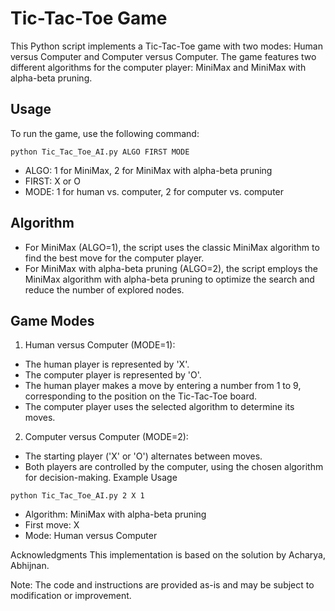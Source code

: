 # Tic-Tac-Toe Game

This Python script implements a Tic-Tac-Toe game with two modes: Human versus Computer and Computer versus Computer. The game features two different algorithms for the computer player: MiniMax and MiniMax with alpha-beta pruning.

## Usage

To run the game, use the following command:

```
python Tic_Tac_Toe_AI.py ALGO FIRST MODE
```
 - ALGO: 1 for MiniMax, 2 for MiniMax with alpha-beta pruning
 - FIRST: X or O
 - MODE: 1 for human vs. computer, 2 for computer vs. computer

## Algorithm
- For MiniMax (ALGO=1), the script uses the classic MiniMax algorithm to find the best move for the computer player.
- For MiniMax with alpha-beta pruning (ALGO=2), the script employs the MiniMax algorithm with alpha-beta pruning to optimize the search and reduce the number of explored nodes.

## Game Modes
1. Human versus Computer (MODE=1):

  - The human player is represented by 'X'.
  - The computer player is represented by 'O'.
  - The human player makes a move by entering a number from 1 to 9, corresponding to the position on the Tic-Tac-Toe board.
  - The computer player uses the selected algorithm to determine its moves.
2. Computer versus Computer (MODE=2):

  - The starting player ('X' or 'O') alternates between moves.
  - Both players are controlled by the computer, using the chosen algorithm for decision-making.
Example Usage
```
python Tic_Tac_Toe_AI.py 2 X 1
```
- Algorithm: MiniMax with alpha-beta pruning
- First move: X
- Mode: Human versus Computer

Acknowledgments
This implementation is based on the solution by Acharya, Abhijnan.

Note: The code and instructions are provided as-is and may be subject to modification or improvement.
